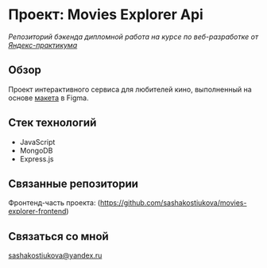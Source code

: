 # __Проект: Movies Explorer Api__

*Репозиторий бэкенда дипломной работа на курсе по веб-разработке от [Яндекс-практикума](https://practicum.yandex.ru/ "Перейти на сайт практикума")*

## Обзор

Проект интерактивного сервиса для любителей кино, выполненный на основе [макета](https://www.figma.com/file/6FMWkB94wE7KTkcCgUXtnC/%D0%94%D0%B8%D0%BF%D0%BB%D0%BE%D0%BC%D0%BD%D1%8B%D0%B9-%D0%BF%D1%80%D0%BE%D0%B5%D0%BA%D1%82?type=design&node-id=1%3A2798&mode=design&t=frnuhMvh0xXEee0V-1 "Посмотреть макет") в Figma. 

## Стек технологий

* JavaScript
* MongoDB
* Express.js

## Связанные репозитории

Фронтенд-часть проекта: (https://github.com/sashakostiukova/movies-explorer-frontend)

## __Связаться со мной__
sashakostiukova@yandex.ru
